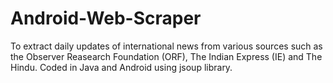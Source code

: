 # Android-Web-Scraper
To extract daily updates of international news from various sources such as the Observer Reasearch Foundation (ORF), The Indian Express (IE)  and The Hindu.
Coded in Java and Android using jsoup library.
